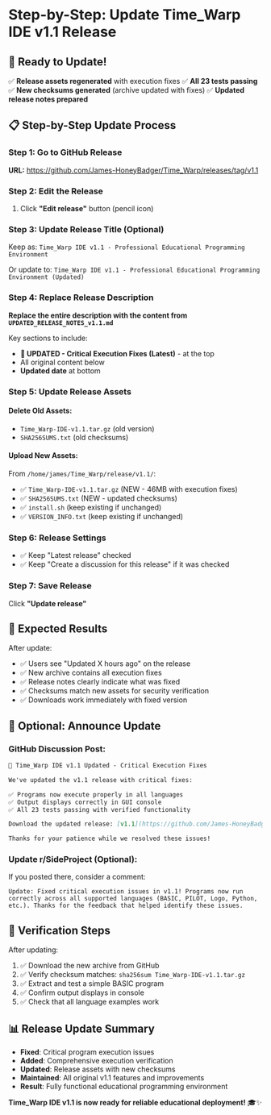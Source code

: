 # Step-by-Step: Update Time_Warp IDE v1.1 Release

## 🎯 Ready to Update!

✅ **Release assets regenerated** with execution fixes
✅ **All 23 tests passing** 
✅ **New checksums generated** (archive updated with fixes)
✅ **Updated release notes prepared**

## 📋 Step-by-Step Update Process

### Step 1: Go to GitHub Release
**URL:** https://github.com/James-HoneyBadger/Time_Warp/releases/tag/v1.1

### Step 2: Edit the Release
1. Click **"Edit release"** button (pencil icon)

### Step 3: Update Release Title (Optional)
Keep as: `Time_Warp IDE v1.1 - Professional Educational Programming Environment`

Or update to: `Time_Warp IDE v1.1 - Professional Educational Programming Environment (Updated)`

### Step 4: Replace Release Description
**Replace the entire description with the content from `UPDATED_RELEASE_NOTES_v1.1.md`**

Key sections to include:
- **🔧 UPDATED - Critical Execution Fixes (Latest)** - at the top
- All original content below
- **Updated date** at bottom

### Step 5: Update Release Assets

#### Delete Old Assets:
- `Time_Warp-IDE-v1.1.tar.gz` (old version)
- `SHA256SUMS.txt` (old checksums)

#### Upload New Assets:
From `/home/james/Time_Warp/release/v1.1/`:
- ✅ `Time_Warp-IDE-v1.1.tar.gz` (NEW - 46MB with execution fixes)
- ✅ `SHA256SUMS.txt` (NEW - updated checksums)
- ✅ `install.sh` (keep existing if unchanged)
- ✅ `VERSION_INFO.txt` (keep existing if unchanged)

### Step 6: Release Settings
- ✅ Keep "Latest release" checked
- ✅ Keep "Create a discussion for this release" if it was checked

### Step 7: Save Release
Click **"Update release"** 

## 🎉 **Expected Results**

After update:
- ✅ Users see "Updated X hours ago" on the release
- ✅ New archive contains all execution fixes
- ✅ Release notes clearly indicate what was fixed
- ✅ Checksums match new assets for security verification
- ✅ Downloads work immediately with fixed version

## 📢 **Optional: Announce Update**

### GitHub Discussion Post:
```markdown
🔧 Time_Warp IDE v1.1 Updated - Critical Execution Fixes

We've updated the v1.1 release with critical fixes:

✅ Programs now execute properly in all languages
✅ Output displays correctly in GUI console  
✅ All 23 tests passing with verified functionality

Download the updated release: [v1.1](https://github.com/James-HoneyBadger/Time_Warp/releases/tag/v1.1)

Thanks for your patience while we resolved these issues!
```

### Update r/SideProject (Optional):
If you posted there, consider a comment:
```
Update: Fixed critical execution issues in v1.1! Programs now run correctly across all supported languages (BASIC, PILOT, Logo, Python, etc.). Thanks for the feedback that helped identify these issues.
```

## 🚀 **Verification Steps**

After updating:
1. ✅ Download the new archive from GitHub
2. ✅ Verify checksum matches: `sha256sum Time_Warp-IDE-v1.1.tar.gz`
3. ✅ Extract and test a simple BASIC program
4. ✅ Confirm output displays in console
5. ✅ Check that all language examples work

## 📊 **Release Update Summary**

- **Fixed**: Critical program execution issues
- **Added**: Comprehensive execution verification
- **Updated**: Release assets with new checksums  
- **Maintained**: All original v1.1 features and improvements
- **Result**: Fully functional educational programming environment

**Time_Warp IDE v1.1 is now ready for reliable educational deployment!** 🎓✨